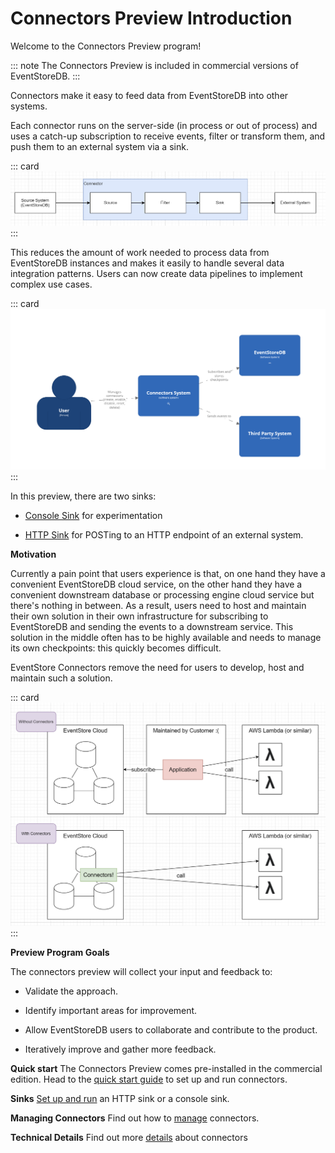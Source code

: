 
# Connectors Preview Introduction

Welcome to the Connectors Preview program!

::: note
The Connectors Preview is included in commercial versions of EventStoreDB.
:::

Connectors make it easy to feed data from EventStoreDB into other systems.

Each connector runs on the server-side (in process or out of process)
and uses a catch-up subscription to receive events, filter or transform
them, and push them to an external system via a sink.

::: card
![Connectors Anatomy](./images/connector-anatomy.png)
:::

This reduces the amount of work needed to process data from EventStoreDB instances and makes it easily to handle several data integration patterns.
Users can now create data pipelines to implement complex use cases.

::: card
![Connectors Overview](./images/system-context.png)
:::


In this preview, there are two sinks:

- [Console Sink](./sinks.md#console_sink) for experimentation

- [HTTP Sink](./sinks.md#http_sink) for POSTing to an HTTP endpoint of
  an external system.

**Motivation**

Currently a pain point that users experience is that, on one hand
they have a convenient EventStoreDB cloud service, on the other hand
they have a convenient downstream database or processing engine cloud
service but there's nothing in between. As a result, users need to host and maintain their own
solution in their own infrastructure for subscribing to EventStoreDB and
sending the events to a downstream service. This solution in the middle often has to be highly
available and needs to manage its own checkpoints: this quickly becomes difficult.

EventStore Connectors remove the need for users to develop, host and maintain such a solution.

::: card
![Connectors Motivation](./images/motivation.png)
:::

**Preview Program Goals**

The connectors preview will collect your input and feedback to:

* Validate the approach.

* Identify important areas for improvement.

* Allow EventStoreDB users to collaborate and contribute to the product.

* Iteratively improve and gather more feedback.


**Quick start**
The Connectors Preview comes pre-installed in the commercial edition. 
Head to the [quick start guide](quickstart.md) to set up and run connectors.

**Sinks**
[Set up and run](sinks.md) an HTTP sink or a console sink.

**Managing Connectors**
Find out how to [manage](manage.md) connectors.


**Technical Details**
Find out more [details](technical.md) about connectors







